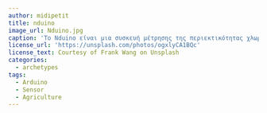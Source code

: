 ```yaml
---
author: midipetit
title: nduino
image_url: Nduino.jpg
caption: 'Το Nduino είναι μια συσκευή μέτρησης της περιεκτικότητας χλωροφύλλης / αζώτου σε φύλλα, που βασίζεται στον μικροελεγκτή Arduino και πιο συγκεκριμένα στο Arduino Uno. Αποτελείται από έναν σφιγκτήρα όπου τοποθετείται το δείγμα φύλλων,μία LED λάμπα που εκπέμπει λευκό φως που αντανακλάται στην επιφάνεια του φύλλου και το ανακλώμενο φως συλλέγεται από έναν αισθητήρα RGB. Οι πληροφορίες που συλλέγονται από τον αισθητήρα μεταδίδονται στο Arduino, όπου ένα λογισμικό που έχει αναπτυχθεί για το σκοπό αυτό εκτελεί μια σειρά υπολογισμών και παρέχει ένα δείκτη πράσινης έντασης. Επιπλέον, η θέση της μέτρησης καταγράφεται από ένα δέκτη GPS και οι πληροφορίες καταγράφονται σε μια κάρτα μνήμης SD για εξαγωγή στο GIS.'
license_url: 'https://unsplash.com/photos/ogxlyCA1BQc'
license_text: Courtesy of Frank Wang on Unsplash
categories:
  - archetypes
tags:
  - Arduino
  - Sensor
  - Agriculture
---
```

